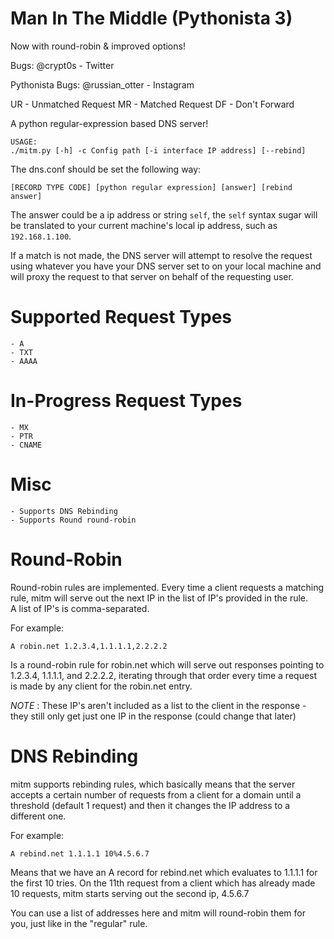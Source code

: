 Man In The Middle (Pythonista 3)
================================

Now with round-robin & improved options!

Bugs:
@crypt0s - Twitter

Pythonista Bugs:
@russian_otter - Instagram

UR - Unmatched Request
MR - Matched Request
DF - Don't Forward

A python regular-expression based DNS server!

	USAGE:
	./mitm.py [-h] -c Config path [-i interface IP address] [--rebind]

The dns.conf should be set the following way:

	[RECORD TYPE CODE] [python regular expression] [answer] [rebind answer]

The answer could be a ip address or string `self`,
the `self` syntax sugar will be translated to your current machine's local ip address, such as `192.168.1.100`.

If a match is not made, the DNS server will attempt to resolve the request using whatever you have your DNS server set to on your local machine and will proxy the request to that server on behalf of the requesting user.

Supported Request Types
=======================
	- A
	- TXT
	- AAAA

In-Progress Request Types
=========================
	- MX
	- PTR
	- CNAME

Misc
====
	- Supports DNS Rebinding
	- Supports Round round-robin

Round-Robin
===========
Round-robin rules are implemented.  Every time a client requests a matching rule, mitm will serve out the next IP in the list of IP's provided in the rule.  
A list of IP's is comma-separated.


For example:

	A robin.net 1.2.3.4,1.1.1.1,2.2.2.2

Is a round-robin rule for robin.net which will serve out responses pointing to 1.2.3.4, 1.1.1.1, and 2.2.2.2, iterating through that order every time a request is made by any client for the robin.net entry.

*NOTE* : These IP's aren't included as a list to the client in the response - they still only get just one IP in the response (could change that later)

DNS Rebinding
=============
mitm supports rebinding rules, which basically means that the server accepts a certain number of requests from a client for a domain until a threshold (default 1 request) and then it changes the IP address to a different one.

For example:

	A rebind.net 1.1.1.1 10%4.5.6.7

Means that we have an A record for rebind.net which evaluates to 1.1.1.1 for the first 10 tries.  On the 11th request from a client which has already made 10 requests, mitm starts serving out the second ip, 4.5.6.7

You can use a list of addresses here and mitm will round-robin them for you, just like in the "regular" rule.
